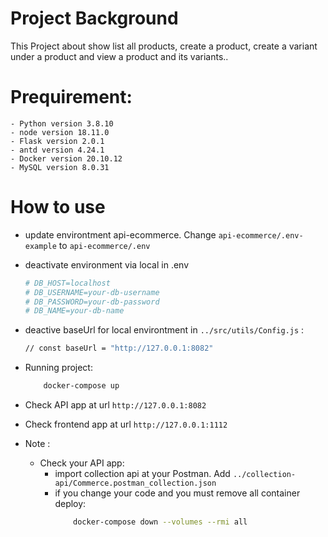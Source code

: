 # Project Background
This Project about show list all products, create a product, create a variant under a product and view a product and its variants..


# Prequirement:
    - Python version 3.8.10
    - node version 18.11.0
    - Flask version 2.0.1
    - antd version 4.24.1
    - Docker version 20.10.12
    - MySQL version 8.0.31

# How to use
* update environtment api-ecommerce. Change ```api-ecommerce/.env-example``` to ```api-ecommerce/.env```

* deactivate environment via local in .env 
    ```bash
    # DB_HOST=localhost
    # DB_USERNAME=your-db-username
    # DB_PASSWORD=your-db-password
    # DB_NAME=your-db-name
    ```

* deactive baseUrl for local environtment in ```../src/utils/Config.js``` :
    ```bash
    // const baseUrl = "http://127.0.0.1:8082"
    ```

* Running project:
    ```bash
        docker-compose up
    ```
* Check API app at url ```http://127.0.0.1:8082```

* Check frontend app at url ```http://127.0.0.1:1112```

* Note : 
    - Check your API app:
        - import collection api at your Postman. Add ```../collection-api/Commerce.postman_collection.json```
        - if you change your code and you must remove all container deploy: 
            ```bash
                docker-compose down --volumes --rmi all
            ```
